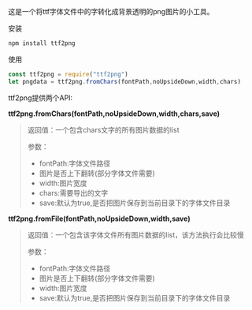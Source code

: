 这是一个将ttf字体文件中的字转化成背景透明的png图片的小工具。

安装

```javascript
npm install ttf2png
```

使用

```javascript
const ttf2png = require("ttf2png")
let pngdata = ttf2png.fromChars(fontPath,noUpsideDown,width,chars)
```

ttf2png提供两个API:

**ttf2png.fromChars(fontPath,noUpsideDown,width,chars,save)**

> 返回值：一个包含chars文字的所有图片数据的list
>
> 参数：
>
> - fontPath:字体文件路径
> - 图片是否上下翻转(部分字体文件需要)
> - width:图片宽度
> - chars:需要导出的文字
> - save:默认为true,是否把图片保存到当前目录下的字体文件目录

**ttf2png.fromFile(fontPath,noUpsideDown,width,save)**

> 返回值：一个包含该字体文件所有图片数据的list，该方法执行会比较慢
>
> 参数：
>
> - fontPath:字体文件路径
> - 图片是否上下翻转(部分字体文件需要)
> - width:图片宽度
> - save:默认为true,是否把图片保存到当前目录下的字体文件目录
